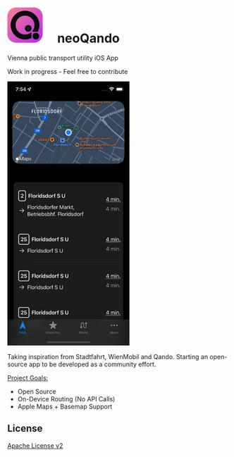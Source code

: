 # <img src="https://raw.githubusercontent.com/hadig/neoQando/main/Icon-App%40git.png" width="80" height="80" /> &nbsp;&nbsp;&nbsp; neoQando

 Vienna public transport utility iOS App
 
 Work in progress - Feel free to contribute
 
 <img src="https://raw.githubusercontent.com/hadig/neoQando/main/ScreenShot.png" height="600" />

Taking inspiration from Stadtfahrt, WienMobil and Qando. Starting an open-source app to be developed as a community effort.

<ins>Project Goals:</ins>
- Open Source
- On-Device Routing (No API Calls)
- Apple Maps + Basemap Support
## License

[Apache License v2](https://github.com/hadig/neoQando/blob/main/LICENSE)
